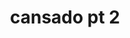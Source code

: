 ---
layout: post
title: "cansado pt 2"
img: "/img/blog/amsa.jpeg"
day: "2024-03-31"
text: "
esses ultimos dias de feriado fiquei bem cansado.<br><br>
acho que uma das possiveis consequências piores da minha falta de foco quase aconteceu. fiquei a semana sem muita energia pra olhar a conta do aluguel e quando fui ver (hoje) ela já tinha vencido (ontem)<br>
não, eu também não sei como eu consigo fazer essas coisas. a sorte é que como é final de semana conseguimos pagar até amanhã sem a multa.<br><br>
isso está me deixando mais ansioso pro resultado da avaliação neuropsicólogica.<br>
a neuropsicóloga já tem o laudo e devemos marcar essa semana de conversar sobre o resultado.<br>
queria que desse alguma coisa etc etc remedio bla bla bla mas não sei exatamente o que vou fazer se não der nada<br><br>
assistindo battle of bc 6 smash melee espero que o aMSa ganhe
"
---